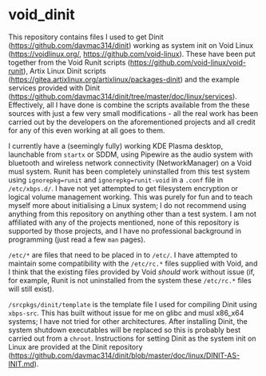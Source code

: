 # void_dinit
This repository contains files I used to get Dinit (https://github.com/davmac314/dinit) working as system init on Void Linux (https://voidlinux.org/, https://github.com/void-linux). These have been put together from the Void Runit scripts (https://github.com/void-linux/void-runit), Artix Linux Dinit scripts (https://gitea.artixlinux.org/artixlinux/packages-dinit) and the example services provided with Dinit (https://github.com/davmac314/dinit/tree/master/doc/linux/services). Effectively, all I have done is combine the scripts available from the these sources with just a few very small modifications - all the real work has been carried out by the developers on the aforementioned projects and all credit for any of this even working at all goes to them.

I currently have a (seemingly fully) working KDE Plasma desktop, launchable from ```startx``` or SDDM, using Pipewire as the audio system with bluetooth and wireless network connectivity (NetworkManager) on a Void musl system. Runit has been completely uninstalled from this test system using ```ignorepkg=runit``` and ```ignorepkg=runit-void``` in a ```.conf``` file in ```/etc/xbps.d/```. I have not yet attempted to get filesystem encryption or logical volume management working. This was purely for fun and to teach myself more about initialising a Linux system; I do not recommend using anything from this repository on anything other than a test system. I am not affiliated with any of the projects mentioned, none of this repository is supported by those projects, and I have no professional background in programming (just read a few ```man``` pages).

```/etc/*``` are files that need to be placed in to ```/etc/```. I have attempted to maintain some compatibility with the ```/etc/rc.*``` files supplied with Void, and I think that the existing files provided by Void _should_ work without issue (if, for example, Runit is not uninstalled from the system these ```/etc/rc.*``` files will still exist).

```/srcpkgs/dinit/template``` is the template file I used for compiling Dinit using ```xbps-src```. This has built without issue for me on glibc and musl x86_x64 systems; I have not tried for other architectures. After installing Dinit, the system shutdown executables will be replaced so this is probably best carried out from a ```chroot```. Instructions for setting Dinit as the system init on Linux are provided at the Dinit repository (https://github.com/davmac314/dinit/blob/master/doc/linux/DINIT-AS-INIT.md).